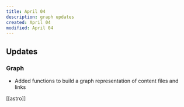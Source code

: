 ```yaml
---
title: April 04
description: graph updates
created: April 04
modified: April 04
---
```


## Updates

### Graph 
- Added functions to build a graph representation of content files and links

[[astro]]